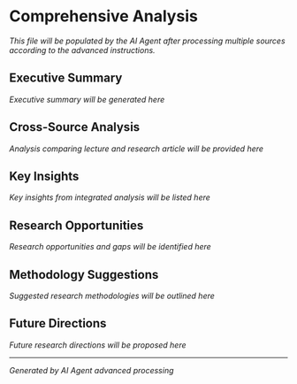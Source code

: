 # Comprehensive Analysis

*This file will be populated by the AI Agent after processing multiple sources according to the advanced instructions.*

## Executive Summary
*Executive summary will be generated here*

## Cross-Source Analysis
*Analysis comparing lecture and research article will be provided here*

## Key Insights
*Key insights from integrated analysis will be listed here*

## Research Opportunities
*Research opportunities and gaps will be identified here*

## Methodology Suggestions
*Suggested research methodologies will be outlined here*

## Future Directions
*Future research directions will be proposed here*

---
*Generated by AI Agent advanced processing*
